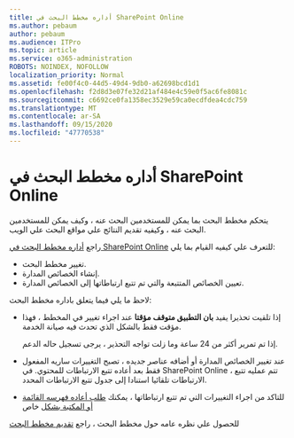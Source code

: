 ```yaml
---
title: أداره مخطط البحث في SharePoint Online
ms.author: pebaum
author: pebaum
ms.audience: ITPro
ms.topic: article
ms.service: o365-administration
ROBOTS: NOINDEX, NOFOLLOW
localization_priority: Normal
ms.assetid: fe00f4c0-44d5-49d4-9db0-a62698bcd1d1
ms.openlocfilehash: f2d8d3e07fe32d21af484e4c59e0f5ac6fe8081c
ms.sourcegitcommit: c6692ce0fa1358ec3529e59ca0ecdfdea4cdc759
ms.translationtype: MT
ms.contentlocale: ar-SA
ms.lasthandoff: 09/15/2020
ms.locfileid: "47770538"
---
```

# <a name="manage-search-schema-in-sharepoint-online"></a>أداره مخطط البحث في SharePoint Online

يتحكم مخطط البحث بما يمكن للمستخدمين البحث عنه ، وكيف يمكن للمستخدمين البحث عنه ، وكيفيه تقديم النتائج علي مواقع البحث علي الويب. 

راجع [أداره مخطط البحث في SharePoint Online](https://docs.microsoft.com/sharepoint/manage-search-schema) للتعرف علي كيفيه القيام بما يلي: 
- تغيير مخطط البحث.
- إنشاء الخصائص المدارة.
- تعيين الخصائص المتتبعة والتي تم تتبع ارتباطاتها إلى الخصائص المدارة.

لاحظ ما يلي فيما يتعلق باداره مخطط البحث:

- إذا تلقيت تحذيرا يفيد **بان التطبيق متوقف مؤقتا** عند اجراء تغيير في المخطط ، فهذا مؤقت فقط بالشكل الذي تحدث فيه صيانة الخدمة. 

    إذا تم تمرير أكثر من 24 ساعة وما زلت تواجه التحذير ، يرجى تسجيل حاله الدعم.
- عند تغيير الخصائص المدارة أو أضافه عناصر جديده ، تصبح التغييرات ساريه المفعول فقط بعد أعاده تتبع الارتباطات للمحتوي. في SharePoint Online ، تتم عمليه تتبع الارتباطات تلقائيا استنادا إلى جدول تتبع الارتباطات المحدد.
- للتاكد من اجراء التغييرات التي تم تتبع ارتباطاتها ، يمكنك [طلب أعاده فهرسه القائمة أو المكتبة بشكل](https://docs.microsoft.com/sharepoint/manage-search-schema#request-re-indexing-of-a-document-library-or-list) خاص 

للحصول علي نظره عامه حول مخطط البحث ، راجع [تقديم مخطط البحث](https://blogs.technet.microsoft.com/tothesharepoint/2012/11/25/introducing-search-schema-for-sharepoint-2013/) 


